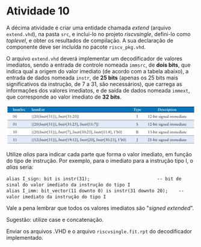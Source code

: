 # Atividade 10

A décima atividade é criar uma entidade chamada *extend* (arquivo `extend.vhd`), na pasta `src`, e inclui-lo no projeto *riscvsingle*, defini-lo como *toplevel*, e obter os resultados de compilação. A sua declaração de componente deve ser incluída no pacote `riscv_pkg.vhd`.

O arquivo `extend.vhd` deverá implementar um decodificador de valores imediatos, sendo a entrada de controle nomeada `immsrc`, de **dois bits**, que indica qual a origem do valor imediato (de acordo com a tabela abaixo), a entrada de dados nomeada `instr`, de **25 bits** (apenas os 25 bits mais significativos da instrução, de 7 a 31, são necessários), que carrega as informações dos valores imediatos, e de saída de dados nomeada `immext`, que corresponde ao valor imediato de **32 bits**.

![Tabela](./img-10.png)

Utilize *alias* para indicar cada parte que forma o valor imediato, em função do tipo de instrução. Por exemplo, para o imediato para a instrução tipo I, o *alias* seria:

```
alias I_sign: bit is instr(31);							-- bit de sinal do valor imediato da instrução do tipo I
alias I_imm: bit_vector(11 downto 0) is instr(31 downto 20);	-- valor imediato da instrução do tipo I
```

Vale a pena lembrar que todos os valores imediatos são "*signed extended*".

Sugestão: utilize case e concatenação.

Enviar os arquivos .VHD e o arquivo `riscvsingle.fit.rpt` do decodificador implementado.